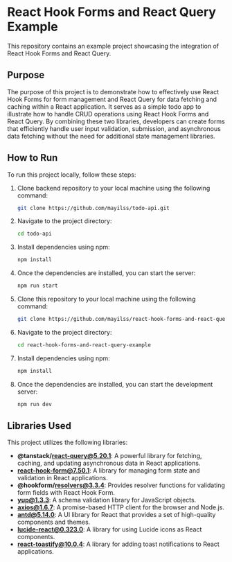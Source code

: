 # React Hook Forms and React Query Example

This repository contains an example project showcasing the integration of React Hook Forms and React Query. 

## Purpose

The purpose of this project is to demonstrate how to effectively use React Hook Forms for form management and React Query for data fetching and caching within a React application. It serves as a simple todo app to illustrate how to handle CRUD operations using React Hook Forms and React Query. By combining these two libraries, developers can create forms that efficiently handle user input validation, submission, and asynchronous data fetching without the need for additional state management libraries.

## How to Run

To run this project locally, follow these steps:

1. Clone backend repository to your local machine using the following command:

    ```bash
    git clone https://github.com/mayilss/todo-api.git
    ```

2. Navigate to the project directory:

    ```bash
    cd todo-api
    ```

3. Install dependencies using npm:

    ```bash
    npm install
    ```

4. Once the dependencies are installed, you can start the server:

    ```bash
    npm run start
    ```

5. Clone this repository to your local machine using the following command:

    ```bash
    git clone https://github.com/mayilss/react-hook-forms-and-react-query-example.git
    ```

6. Navigate to the project directory:

    ```bash
    cd react-hook-forms-and-react-query-example
    ```

7. Install dependencies using npm:

    ```bash
    npm install
    ```

8. Once the dependencies are installed, you can start the development server:

    ```bash
    npm run dev
    ```

## Libraries Used

This project utilizes the following libraries:

- **@tanstack/react-query@5.20.1**: A powerful library for fetching, caching, and updating asynchronous data in React applications.
- **react-hook-form@7.50.1**: A library for managing form state and validation in React applications.
- **@hookform/resolvers@3.3.4**: Provides resolver functions for validating form fields with React Hook Form.
- **yup@1.3.3**: A schema validation library for JavaScript objects.
- **axios@1.6.7**: A promise-based HTTP client for the browser and Node.js.
- **antd@5.14.0**: A UI library for React that provides a set of high-quality components and themes.
- **lucide-react@0.323.0**: A library for using Lucide icons as React components.
- **react-toastify@10.0.4**: A library for adding toast notifications to React applications.
